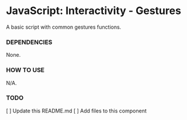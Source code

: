 # JavaScript: Interactivity - Gestures
A basic script with common gestures functions.

### DEPENDENCIES
None.

### HOW TO USE
N/A.

### TODO
[ ] Update this README.md
[ ] Add files to this component